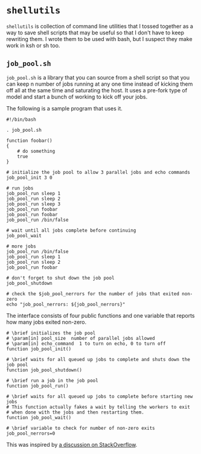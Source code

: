 # `shellutils`
`shellutils` is collection of command line utilities that I tossed together as a way to save shell scripts that may be useful so that I don't have to keep rewriting them.  I wrote them to be used with bash, but I suspect they make work in ksh or sh too.

## `job_pool.sh`
`job_pool.sh` is a library that you can source from a shell script so that you can keep n number of jobs running at any one time instead of kicking them off all at the same time and saturating the host.  It uses a pre-fork type of model and start a bunch of working to kick off your jobs.

The following is a sample program that uses it.

    #!/bin/bash
    
    . job_pool.sh
    
    function foobar()
    {
        # do something
        true
    }   
    
    # initialize the job pool to allow 3 parallel jobs and echo commands
    job_pool_init 3 0
    
    # run jobs
    job_pool_run sleep 1
    job_pool_run sleep 2
    job_pool_run sleep 3
    job_pool_run foobar
    job_pool_run foobar
    job_pool_run /bin/false
    
    # wait until all jobs complete before continuing
    job_pool_wait
    
    # more jobs
    job_pool_run /bin/false
    job_pool_run sleep 1
    job_pool_run sleep 2
    job_pool_run foobar
    
    # don't forget to shut down the job pool
    job_pool_shutdown

    # check the $job_pool_nerrors for the number of jobs that exited non-zero
    echo "job_pool_nerrors: ${job_pool_nerrors}"

The interface consists of four public functions and one variable that reports how many jobs exited non-zero.

    # \brief initializes the job pool
    # \param[in] pool_size  number of parallel jobs allowed
    # \param[in] echo_command  1 to turn on echo, 0 to turn off
    function job_pool_init()
    
    # \brief waits for all queued up jobs to complete and shuts down the job pool
    function job_pool_shutdown()
    
    # \brief run a job in the job pool
    function job_pool_run()
    
    # \brief waits for all queued up jobs to complete before starting new jobs
    # This function actually fakes a wait by telling the workers to exit
    # when done with the jobs and then restarting them.
    function job_pool_wait()

    # \brief variable to check for number of non-zero exits
    job_pool_nerrors=0

This was inspired by [a discussion on StackOverflow](http://stackoverflow.com/questions/6441509/how-to-write-a-process-pool-bash-shell).
